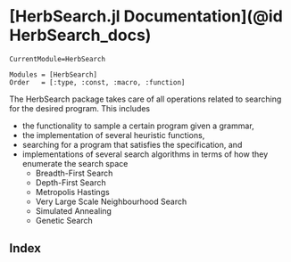 # [HerbSearch.jl Documentation](@id HerbSearch_docs)

```@meta
CurrentModule=HerbSearch
```

```@autodocs
Modules = [HerbSearch]
Order   = [:type, :const, :macro, :function]
```

The HerbSearch package takes care of all operations related to searching for the desired program. This includes
- the functionality to sample a certain program given a grammar,
- the implementation of several heuristic functions,
- searching for a program that satisfies the specification, and
- implementations of several search algorithms in terms of how they enumerate the search space
  - Breadth-First Search 
  - Depth-First Search 
  - Metropolis Hastings 
  - Very Large Scale Neighbourhood Search 
  - Simulated Annealing
  - Genetic Search

## Index

```@index
```
